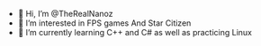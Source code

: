 - 👋 Hi, I’m @TheRealNanoz
- 👀 I’m interested in FPS games And Star Citizen
- 🌱 I’m currently learning C++ and C# as well as practicing Linux

<!---
TheRealNanoz/TheRealNanoz is a ✨ special ✨ repository because its `README.md` (this file) appears on your GitHub profile.
You can click the Preview link to take a look at your changes.
--->
